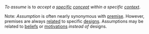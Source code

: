 *To assume* is to *accept a [specific](https://github.com/gcassel/Modular-Organization-Terminology/blob/master/terms/specific.md)  [concept](https://github.com/gcassel/Modular-Organization-Terminology/blob/master/terms/concept.md) within a specific [context](https://github.com/gcassel/Modular-Organization-Terminology/blob/master/terms/context.md)*. 

Note: *Assumption* is often nearly synonymous with [premise](https://github.com/gcassel/Modular-Organization-Terminology/blob/master/terms/premise.md). However, premises are always [related](https://github.com/gcassel/Modular-Organization-Terminology/blob/master/terms/relationship.md) to specific [designs](https://github.com/gcassel/Modular-Organization-Terminology/blob/master/terms/design.md).  Assumptions may be related to [beliefs](https://github.com/gcassel/Modular-Organization-Terminology/blob/master/terms/belief.md) or [motivations](https://github.com/gcassel/Modular-Organization-Terminology/blob/master/terms/motivation.md) *instead of* designs.
